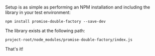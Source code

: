 <!--bl
(filemeta
    (title "Setup"))
/bl-->

Setup is as simple as performing an NPM installation and including the library in your test environment:

`npm install promise-double-factory --save-dev`

The library exists at the following path:

`project-root/node_modules/promise-double-factory/index.js`

That's it!